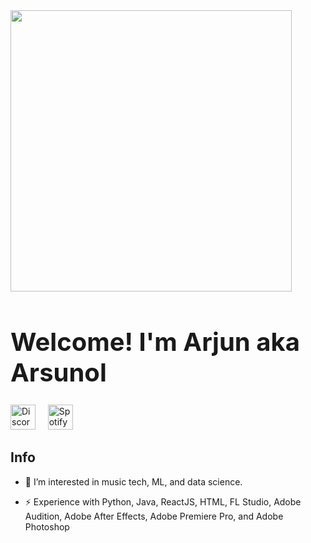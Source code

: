 <img class="animated-gif" src="https://i.pinimg.com/originals/70/51/3c/70513c5c5690f6ff330e2b78dab9762e.gif" width="450px">
<h1 style="font-size:40px;">Welcome! I'm Arjun aka Arsunol </h1>

[<img src='https://api.iconify.design/logos/discord-icon.svg' alt='Discord' height='40'>](https://discord.com/users/894383293292769300) &nbsp;
&nbsp;
[<img src='https://api.iconify.design/logos/spotify-icon.svg' alt='Spotify' height='40'>](https://open.spotify.com/user/arjun12367) &nbsp;

## Info

- 👀 I’m interested in music tech, ML, and data science.

- ⚡ Experience with Python, Java, ReactJS, HTML, FL Studio, Adobe Audition, Adobe After Effects, Adobe Premiere Pro, and Adobe Photoshop

